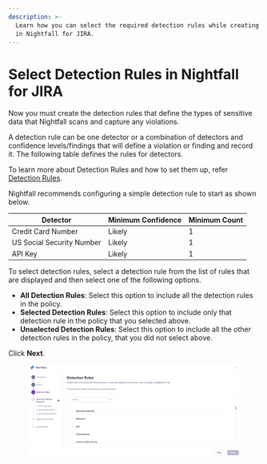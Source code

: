 ```yaml
---
description: >-
  Learn how you can select the required detection rules while creating a policy
  in Nightfall for JIRA.
---
```


# Select Detection Rules in Nightfall for JIRA

Now you must create the detection rules that define the types of sensitive data that Nightfall scans and capture any violations.

A detection rule can be one detector or a combination of detectors and confidence levels/findings that will define a violation or finding and record it. The following table defines the rules for detectors.

To learn more about Detection Rules and how to set them up, refer [Detection Rules](https://app.nightfall.ai/detection-engine/detection-rules).

Nightfall recommends configuring a simple detection rule to start as shown below.

| Detector                  | Minimum Confidence | Minimum Count |
| ------------------------- | ------------------ | ------------- |
| Credit Card Number        | Likely             | 1             |
| US Social Security Number | Likely             | 1             |
| API Key                   | Likely             | 1             |

To select detection rules, select a detection rule from the list of rules that are displayed and then select one of the following options.

* **All Detection Rules**: Select this option to include all the detection rules in the policy.
* **Selected Detection Rules**: Select this option to include only that detection rule in the policy that you selected above.
* **Unselected Detection Rules**: Select this option to include all the other detection rules in the policy, that you did not select above.

Click **Next**.&#x20;

<figure><img src="../../.gitbook/assets/GIF Recording 2023-11-19 at 6.44.33 PM.gif" alt=""><figcaption></figcaption></figure>
